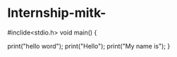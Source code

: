 # Internship-mitk-

#inclide<stdio.h>
void main()
{

print("hello word");
print("Hello");
print("My name is");
}
